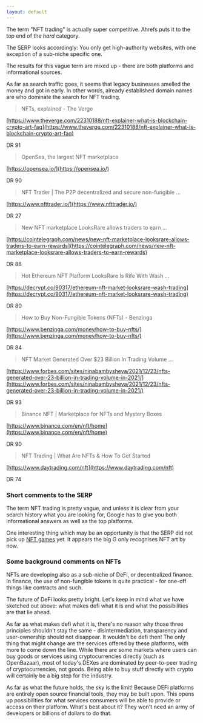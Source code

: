 ```yaml
---
layout: default
---
```


The term "NFT trading" is actually super competitive. Ahrefs puts it to the top end of the *hard* category.

The SERP looks accordingly: You only get high-authority websites, with one exception of a sub-niche specific one.

The results for this vague term are mixed up - there are both platforms and informational sources.

As far as search traffic goes, it seems that legacy businesses smelled the money and got in early. In other words, already established domain names are who dominate the search for NFT trading.

> NFTs, explained - The Verge

[https://www.theverge.com/22310188/nft-explainer-what-is-blockchain-crypto-art-faq](https://www.theverge.com/22310188/nft-explainer-what-is-blockchain-crypto-art-faq)

DR 91

> OpenSea, the largest NFT marketplace

[https://opensea.io/](https://opensea.io/)

DR 90

> NFT Trader | The P2P decentralized and secure non-fungible ...

[https://www.nfttrader.io/](https://www.nfttrader.io/)

DR 27

> New NFT marketplace LooksRare allows traders to earn ...

[https://cointelegraph.com/news/new-nft-marketplace-looksrare-allows-traders-to-earn-rewards](https://cointelegraph.com/news/new-nft-marketplace-looksrare-allows-traders-to-earn-rewards)

DR 88

> Hot Ethereum NFT Platform LooksRare Is Rife With Wash ...

[https://decrypt.co/90317/ethereum-nft-market-looksrare-wash-trading](https://decrypt.co/90317/ethereum-nft-market-looksrare-wash-trading)

DR 80

> How to Buy Non-Fungible Tokens (NFTs) - Benzinga

[https://www.benzinga.com/money/how-to-buy-nfts/](https://www.benzinga.com/money/how-to-buy-nfts/)

DR 84

> NFT Market Generated Over $23 Billion In Trading Volume ...

[https://www.forbes.com/sites/ninabambysheva/2021/12/23/nfts-generated-over-23-billion-in-trading-volume-in-2021/](https://www.forbes.com/sites/ninabambysheva/2021/12/23/nfts-generated-over-23-billion-in-trading-volume-in-2021/)

DR 93

> Binance NFT | Marketplace for NFTs and Mystery Boxes

[https://www.binance.com/en/nft/home](https://www.binance.com/en/nft/home)

DR 90

> NFT Trading | What Are NFTs & How To Get Started

[https://www.daytrading.com/nft](https://www.daytrading.com/nft)

DR 74

### Short comments to the SERP

The term NFT trading is pretty vague, and unless it is clear from your search history what you are looking for, Google has to give you both informational answers as well as the top platforms.

One interesting thing which may be an opportunity is that the SERP did not pick up [NFT games](https://www.altcointrading.net/best-nft-games-play2earn-list/) yet. It appears the big G only recognises NFT art by now.

### Some background comments on NFTs

NFTs are developing also as a sub-niche of DeFi, or decentralized finance. In finance, the use of non-fungible tokens is quite practical - for one-off things like contracts and such.

The future of DeFi looks pretty bright. Let's keep in mind what we have sketched out above: what makes defi what it is and what the possibilities are that lie ahead.

As far as what makes defi what it is, there's no reason why those three principles shouldn't stay the same - disintermediation, transparency and user-ownership should not disappear.   It wouldn't be defi then! The only thing that might change are the services offered by these platforms, with more to come down the line. While there are some markets where users can buy goods or services using cryptocurrencies directly (such as OpenBazaar), most of today's DEXes are dominated by peer-to-peer trading of cryptocurrencies, not goods. Being able to buy stuff directly with crypto will certainly be a big step for the industry.

As far as what the future holds, the sky is the limit! Because DEFi platforms are entirely open source financial tools, they may be built upon. This opens up possibilities for what services consumers will be able to provide or access on their platform. What's best about it? They won't need an army of developers or billions of dollars to do that.
